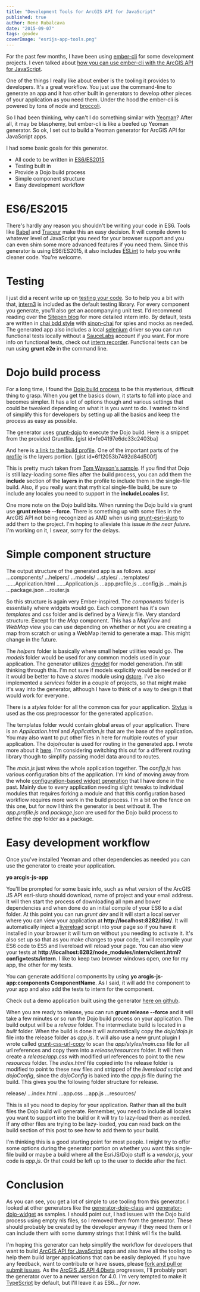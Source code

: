 ```yaml
---
title: "Development Tools for ArcGIS API for JavaScript"
published: true
author: Rene Rubalcava
date: "2015-09-07"
tags: geodev
coverImage: "esrijs-app-tools.png"
---
```


For the past few months, I have been using [ember-cli](http://www.ember-cli.com/) for some development projects. I even talked about [how you can use ember-cli with the ArcGIS API for JavaScript](http://odoe.net/blog/ember-with-arcgis-api-for-javascript/).

One of the things I really like about ember is the tooling it provides to developers. It's a great workflow. You just use the command-line to generate an app and it has other built in generators to develop other pieces of your application as you need them. Under the hood the ember-cli is powered by tons of node and [broccoli](https://github.com/broccolijs/broccoli).

So I had been thinking, why can't I do something similar with [Yeoman](http://yeoman.io/)? After all, it may be blasphemy, but ember-cli is like a beefed up Yeoman generator. So ok, I set out to build a Yeoman generator for ArcGIS API for JavaScript apps.

I had some basic goals for this generator.

- All code to be written in [ES6/ES2015](https://babeljs.io/docs/learn-es2015/)
- Testing built in
- Provide a Dojo build process
- Simple component structure
- Easy development workflow

# ES6/ES2015

There's hardly any reason you shouldn't be writing your code in ES6. Tools like [Babel](https://babeljs.io/) and [Traceur](https://github.com/google/traceur-compiler) make this an easy decision. It will compile down to whatever level of JavaScript you need for your browser support and you can even shim some more advanced features if you need them. Since this generator is using ES6/ES2015, it also includes [ESLint](http://eslint.org/) to help you write cleaner code. You're welcome.

# Testing

I just did a recent write up on [testing your code](https://geonet.esri.com/people/odoe/blog/2015/09/02/testing-your-code). So to help you a bit with that, [intern3](https://theintern.github.io/) is included as the default testing library. For every component you generate, you'll also get an accompanying unit test. I'd recommend reading over the [Sitepen blog](https://www.sitepen.com/blog/?s=intern) for more detailed intern info. By default, tests are written in [chai bdd style](http://chaijs.com/api/bdd/) with [sinon-chai](https://github.com/domenic/sinon-chai) for spies and mocks as needed. The generated app also includes a local [selenium](http://docs.seleniumhq.org/) driver so you can run functional tests locally without a [SauceLabs](http://saucelabs.com/) account if you want. For more info on functional tests, check out [intern recorder](https://www.sitepen.com/blog/2015/08/07/working-with-intern-recorder/). Functional tests can be run using **grunt e2e** in the command line.

# Dojo build process

For a long time, I found the [Dojo build process](http://dojotoolkit.org/documentation/tutorials/1.10/build/) to be this mysterious, difficult thing to grasp. When you get the basics down, it starts to fall into place and becomes simpler. It has a lot of options though and various settings that could be tweaked depending on what it is you want to do. I wanted to kind of simplify this for developers by setting up all the basics and keep the process as easy as possible.

The generator uses [grunt-dojo](https://github.com/phated/grunt-dojo) to execute the Dojo build. Here is a snippet from the provided Gruntfile. [gist id=fe04197e6dc33c2403ba]

And here is [a link to the build profile](https://github.com/odoe/esrijs-generator-demo/blob/master/profiles/build.profile.js). One of the important parts of the [profile](https://dojotoolkit.org/reference-guide/1.9/build/profiles.html) is the layers portion. [gist id=6f12053b7492d84d500f]

This is pretty much taken from [Tom Wayson's sample](https://github.com/tomwayson/esri-slurp-example). If you find that Dojo is still lazy-loading some files after the build process, you can add them the **include** section of the **layers** in the profile to include them in the single-file build. Also, if you really want that mythical single-file build, be sure to include any locales you need to support in the **includeLocales** list.

One more note on the Dojo build bits. When running the Dojo build via grunt use **grunt release --force**. There is something up with some files in the ArcGIS API not being recognized as AMD when using [grunt-esri-slurp](https://github.com/steveoh/grunt-esri-slurp) to add them to the project. I'm hoping to alleviate this issue _in the near future_. I'm working on it, I swear, sorry for the delays.

# Simple component structure

The output structure of the generated app is as follows. app/ ...components/ ...helpers/ ...models/ ...styles/ ...templates/ ......Application.html ......Application.js ...app.profile.js ...config.js ...main.js ...package.json ...router.js

So this structure is again very Ember-inspired. The _components_ folder is essentially where widgets would go. Each component has it's own _templates_ and _css_ folder and is defined by a _View.js_ file. Very standard structure. Except for the _Map_ component. This has a _MapView_ and _WebMap_ view you can use depending on whether or not you are creating a map from scratch or using a WebMap itemid to generate a map. This might change in the future.

The _helpers_ folder is basically where small helper utilities would go. The _models_ folder would be used for any common models used in your application. The generator utilizes [dmodel](https://github.com/SitePen/dmodel) for model generation. I'm still thinking through this. I'm not sure if models explicitly would be needed or if it would be better to have a _stores_ module using [dstore](http://dstorejs.io/). I've also implemented a _services_ folder in a couple of projects, so that might make it's way into the generator, although I have to think of a way to design it that would work for everyone.

There is a _styles_ folder for all the common css for your application. [Stylus](https://learnboost.github.io/stylus/) is used as the css preprocessor for the generated application.

The templates folder would contain global areas of your application. There is an _Application.html_ and _Application.js_ that are the base of the application. You may also want to put other files in here for multiple routes of your application. The dojo/router is used for routing in the generated app. I wrote more about it [here](http://odoe.net/blog/dojo-router-for-your-esri-javascript-maps/). I'm considering switching this out for a different routing library though to simplify passing model data around to routes.

The _main.js_ just wires the whole application together. The _config.js_ has various configuration bits of the application. I'm kind of moving away from the whole [configuration-based widget generation](https://github.com/odoe/esri-js-starterkit) that I have done in the past. Mainly due to every application needing slight tweaks to individual modules that requires forking a module and that this configuration based workflow requires more work in the build process. I'm a bit on the fence on this one, but for now I think the generator is best without it. The _app.profile.js_ and _package.json_ are used for the Dojo build process to define the _app_ folder as a package.

# Easy development workflow

Once you've installed Yeoman and other dependencies as needed you can use the generator to create your application.

**yo arcgis-js-app**

You'll be prompted for some basic info, such as what version of the ArcGIS JS API esri-slurp should download, name of project and your email address. It will then start the process of downloading all npm and bower dependencies and when done do an initial compile of your ES6 to a _dist_ folder. At this point you can run _grunt dev_ and it will start a local server where you can view your application at **http://localhost:8282/dist/**. It will automatically inject a [livereload](http://livereload.com/) script into your page so if you have it installed in your browser it will turn on without you needing to activate it. It's also set up so that as you make changes to your code, it will recompile your ES6 code to ES5 and livereload will reload your page. You can also view your tests at **http://localhost:8282/node\_modules/intern/client.html?config=tests/intern**. I like to keep two browser windows open, one for my app, the other for my tests.

You can generate additional components by using **yo arcgis-js-app:components ComponentName**. As I said, it will add the component to your app and also add the tests to intern for the component.

Check out a demo application built using the generator [here on github](https://github.com/odoe/esrijs-generator-demo).

When you are ready to release, you can run **grunt release --force** and it will take a few minutes or so run the Dojo build process on your application. The build output will be a _release_ folder. The intermediate build is located in a _built_ folder. When the build is done it will automatically copy the _dojo/dojo.js_ file into the release folder as _app.js_. It will also use a new grunt plugin I wrote called [grunt-css-url-copy](https://github.com/odoe/grunt-css-url-copy) to scan the _app/styles/main.css_ file for all url references and copy them into a _release/resources_ folder. It will then create a _release/app.css_ with modified url references to point to the new _resources_ folder. The _index.html_ file copied into the release folder is modified to point to these new files and stripped of the _livereload_ script and _dojoConfig_, since the _dojoConfig_ is baked into the _app.js_ file during the build. This gives you the following folder structure for release.

release/ ...index.html ...app.css ...app.js ...resources/

This is all you need to deploy for your application. Rather than all the built files the Dojo build will generate. Remember, you need to include all locales you want to support into the build or it will try to lazy-load them as needed. If any other files are trying to be lazy-loaded, you can read back on the build section of this post to see how to add them to your build.

I'm thinking this is a good starting point for most people. I might try to offer some options during the generator portion on whether you want this single-file build or maybe a build where all the EsriJS/Dojo stuff is a _vendor.js_, your code is _app.js_. Or that could be left up to the user to decide after the fact.

# Conclusion

As you can see, you get a lot of simple to use tooling from this generator. I looked at other generators like the [generator-dojo-class](https://github.com/stdavis/generator-dojo-class) and [generator-dojo-widget](https://github.com/steveoh/generator-dojo-widget) as samples. I should point out, I had issues with the Dojo build process using empty nls files, so I removed them from the generator. These should probably be created by the developer anyway if they need them or I can include them with some dummy strings that I think will fix the build.

I'm hoping this generator can help simplify the workflow for developers that want to build [ArcGIS API for JavaScript](https://developers.arcgis.com/javascript/) apps and also have all the tooling to help them build larger applications that can be easily deployed. If you have any feedback, want to contribute or have issues, please [fork and pull or submit issues](https://github.com/odoe/generator-arcgis-js-app). As the [ArcGIS JS API 4.0beta](https://developers.arcgis.com/javascript/beta/) progresses, I'll probably port the generator over to a newer version for 4.0. I'm very tempted to make it [TypeScript](http://www.typescriptlang.org/) by default, but I'll leave it as ES6... _for now_.
